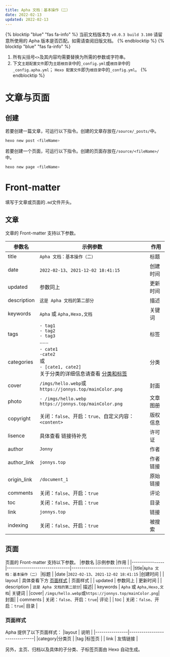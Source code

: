 ```yaml
---
title: Apha 文档：基本操作（二）
date: 2022-02-13
updated: 2022-02-13
---
```

{% blocktip "blue" "fas fa-info" %}
当前文档版本为 `v0.0.3 build 3.100`
请留意所使用的 Apha 版本是否匹配。如需请查阅旧版文档。
{% endblocktip %}
{% blocktip "blue" "fas fa-info" %}
1. 所有尖括号`<>`及其内容均需要替换为所需的参数或字符串。
2. 下文`主题配置文件`即为`主题根目录`中的`_config.yml`或`根目录`中的`_config.apha.yml`；
  `Hexo 配置文件`即为`根目录`中的`_config.yml`。
{% endblocktip %}
# 文章与页面
## 创建
若要创建一篇文章，可运行以下指令。创建的文章存放在`/source/_posts/`中。
```bash
hexo new post <fileName>
```
若要创建一个页面，可运行以下指令。创建的页面存放在`/source/<fileName>/`中。
```bash
hexo new page <fileName>
```
# Front-matter
填写于文章或页面的`.md`文件开头。
## 文章
文章的 Front-matter 支持以下参数。

|参数名        |示例参数                          |作用                         |
|----------------|-------------------------------|-----------------------------|
|title|`Apha 文档：基本操作（二）`             |标题           |
|date          |`2022-02-13`、`2021-12-02 18:41:15`           |创建时间            |
| updated | 参数同上 | 更新时间 |
| description | `这是 Apha 文档的第二部分`| 描述|
| keywords | `Apha` 或 `Apha,Hexo,文档`| 关键词 |
|tags          |`- tag1`<br>`- tag2`<br>`- tag3`<br>……|标签|
| categories | `- cate1`<br>`-cate2`<br>或<br>`- [cate1, cate2]`<br>关于分类的详细信息请查看 <a href="https://hexo.io/zh-cn/docs/front-matter#%E5%88%86%E7%B1%BB%E5%92%8C%E6%A0%87%E7%AD%BE">分类和标签</a> | 分类|
|cover| `/imgs/hello.webp`或`https://jonnys.top/mainColor.png`| 封面|
| photo | `- /imgs/hello.webp`<br>`https://jonnys.top/mainColor.png` | 文章图册 |
| copyright | 关闭：`false`、开启：`true`、自定义内容：`<content>` | 版权信息 |
| lisence | 具体查看 <a>链接待补充</a> | 许可证 |
| author | `Jonny` | 作者 |
| author_link | `jonnys.top` | 作者链接 |
| origin_link | `/document_1` | 原始链接 |
| comments | 关闭：`false`、开启：`true`| 评论 |
| toc | 关闭：`false`、开启：`true`| 目录 |
| link | `jonnys.top` | 链接 |
| indexing | 关闭：`false`、开启：`true`| 被搜索 |

## 页面
页面的 Front-matter 支持以下参数。
|参数名        |示例参数                          |作用                         |
|----------------|-------------------------------|-----------------------------|
|title|`Apha 文档：基本操作（二）`             |标题           |
|date          |`2022-02-13`、`2021-12-02 18:41:15`           |创建时间            |
| layout | 具体查看下方 <a href="/document_1/#页面样式">页面样式</a> | 页面样式 |
| updated | 参数同上 | 更新时间 |
| description | `这是 Apha 文档的第二部分`| 描述|
| keywords | `Apha` 或 `Apha,Hexo,文档`| 关键词 |
|cover| `/imgs/hello.webp`或`https://jonnys.top/mainColor.png`| 封面|
| comments | 关闭：`false`、开启：`true`| 评论 |
| toc | 关闭：`false`、开启：`true`| 目录 |

### 页面样式
Apha 提供了以下页面样式：
|layout        | 说明                          |
|----------------|-------------------------------|
|category|分类页             |
|tag          |标签页           |
| link | 友情链接 |

另外，主页、归档以及具体的子分类、子标签页面由 Hexo 自动生成。